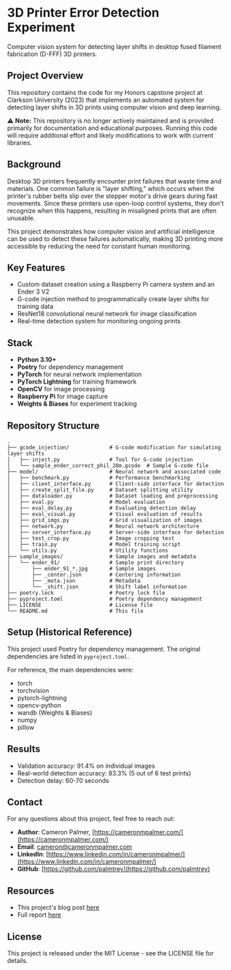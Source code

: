 # 3D Printer Error Detection Experiment

Computer vision system for detecting layer shifts in desktop fused filament fabrication (D-FFF) 3D printers.

## Project Overview

This repository contains the code for my Honors capstone project at Clarkson University (2023) that implements an automated system for detecting layer shifts in 3D prints using computer vision and deep learning.

⚠️ **Note:** This repository is no longer actively maintained and is provided primarily for documentation and educational purposes. Running this code will require additional effort and likely modifications to work with current libraries.

## Background

Desktop 3D printers frequently encounter print failures that waste time and materials. One common failure is "layer shifting," which occurs when the printer's rubber belts slip over the stepper motor's drive gears during fast movements. Since these printers use open-loop control systems, they don't recognize when this happens, resulting in misaligned prints that are often unusable.

This project demonstrates how computer vision and artificial intelligence can be used to detect these failures automatically, making 3D printing more accessible by reducing the need for constant human monitoring.

## Key Features

- Custom dataset creation using a Raspberry Pi camera system and an Ender 3 V2
- G-code injection method to programmatically create layer shifts for training data
- ResNet18 convolutional neural network for image classification
- Real-time detection system for monitoring ongoing prints

## Stack

- **Python 3.10+**
- **Poetry** for dependency management
- **PyTorch** for neural network implementation
- **PyTorch Lightning** for training framework
- **OpenCV** for image processing
- **Raspberry Pi** for image capture
- **Weights & Biases** for experiment tracking

## Repository Structure

```
.
├── gcode_injection/             # G-code modification for simulating layer shifts
│   ├── inject.py                # Tool for G-code injection
│   └── sample_ender_correct_phil_28m.gcode  # Sample G-code file
├── model/                       # Neural network and associated code
│   ├── benchmark.py             # Performance benchmarking
│   ├── client_interface.py      # Client-side interface for detection
│   ├── create_split_file.py     # Dataset splitting utility
│   ├── dataloader.py            # Dataset loading and preprocessing
│   ├── eval.py                  # Model evaluation
│   ├── eval_delay.py            # Evaluating detection delay
│   ├── eval_visual.py           # Visual evaluation of results
│   ├── grid_imgs.py             # Grid visualization of images
│   ├── network.py               # Neural network architecture
│   ├── server_interface.py      # Server-side interface for detection
│   ├── test_crop.py             # Image cropping test
│   ├── train.py                 # Model training script
│   └── utils.py                 # Utility functions
├── sample_images/               # Sample images and metadata
│   └── ender_91/                # Sample print directory
│       ├── ender_91_*.jpg       # Sample images
│       ├── _center.json         # Centering information
│       ├── _meta.json           # Metadata
│       └── _shift.json          # Shift label information
├── poetry.lock                  # Poetry lock file
├── pyproject.toml               # Poetry dependency management
├── LICENSE                      # License file
└── README.md                    # This file
```

## Setup (Historical Reference)

This project used Poetry for dependency management. The original dependencies are listed in `pyproject.toml`.

For reference, the main dependencies were:
- torch
- torchvision
- pytorch-lightning
- opencv-python
- wandb (Weights & Biases)
- numpy
- pillow

## Results

- Validation accuracy: 91.4% on individual images
- Real-world detection accuracy: 83.3% (5 out of 6 test prints)
- Detection delay: 60-70 seconds

## Contact

For any questions about this project, feel free to reach out:

- **Author**: Cameron Palmer, [https://cameronmpalmer.com/](https://cameronmpalmer.com/)
- **Email**: [cameron@cameronmpalmer.com](mailto:cameron@cameronmpalmer.com)
- **LinkedIn**: [https://www.linkedin.com/in/cameronmpalmer/](https://www.linkedin.com/in/cameronmpalmer/)
- **GitHub**: [https://github.com/palmtrey](https://github.com/palmtrey)

## Resources
- This project's blog post [here](https://medium.com/p/f573c0025f0e/edit)
- Full report [here](https://cameronmpalmer.wordpress.com/wp-content/uploads/2025/04/honors-capstone-report.docx.pdf)
  
## License
This project is released under the MIT License - see the LICENSE file for details.
